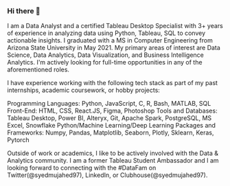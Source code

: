 ### Hi there 👋

I am a Data Analyst and a certified Tableau Desktop Specialist with 3+ years of experience in analyzing data using Python, Tableau, SQL to convey actionable insights. I graduated with a MS in Computer Engineering from Arizona State University in May 2021. My primary areas of interest are Data Science, Data Analytics, Data Visualization, and Business Intelligence Analytics. I'm actively looking for full-time opportunities in any of the aforementioned roles.

I have experience working with the following tech stack as part of my past internships, academic coursework, or hobby projects:

Programming Languages: Python, JavaScript, C, R, Bash, MATLAB, SQL
Front-End: HTML, CSS, React.JS, Figma, Photoshop
Tools and Databases: Tableau Desktop, Power BI, Alteryx, Git, Apache Spark, PostgreSQL, MS Excel, Snowflake
Python/Machine Learning/Deep Learning Packages and Frameworks: Numpy, Pandas, Matplotlib, Seaborn, Plotly, Sklearn, Keras, Pytorch

Outside of work or academics, I like to be actively involved with the Data & Analytics community. I am a former Tableau Student Ambassador and I am looking forward to connecting with the #DataFam on Twitter(@syedmujahed97), LinkedIn, or Clubhouse(@syedmujahed97).
<!--
**syedmujahedalih/syedmujahedalih** is a ✨ _special_ ✨ repository because its `README.md` (this file) appears on your GitHub profile.

Here are some ideas to get you started:

- 🔭 I’m currently working on ...
- 🌱 I’m currently learning ...
- 👯 I’m looking to collaborate on ...
- 🤔 I’m looking for help with ...
- 💬 Ask me about ...
- 📫 How to reach me: ...
- 😄 Pronouns: ...
- ⚡ Fun fact: ...
-->

